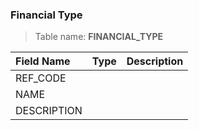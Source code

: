 ### Financial Type 

> Table name: <B>FINANCIAL_TYPE<B>

|  Field Name  | Type | Description|
| :------------ | :------------ |:------------ |
| REF_CODE  |   | |
| NAME  |   | |
| DESCRIPTION  |   | |

